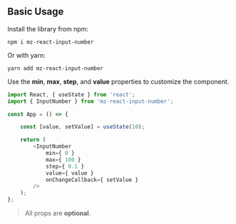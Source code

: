 ## Basic Usage

Install the library from npm:
  
```shell
npm i mz-react-input-number
```

Or with yarn:

```shell
yarn add mz-react-input-number
```

Use the **min**, **max**, **step**, and **value** properties to customize the component. 

```ts
import React, { useState } from 'react';
import { InputNumber } from 'mz-react-input-number';

const App = () => {

    const [value, setValue] = useState(10);

    return (
        <InputNumber
            min={ 0 }
            max={ 100 }
            step={ 0.1 }
            value={ value }
            onChangeCallback={ setValue }
        />
    );
};
``` 

> All props are **optional**.


